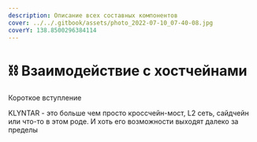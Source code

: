 ```yaml
---
description: Описание всех составных компонентов
cover: ../../.gitbook/assets/photo_2022-07-10_07-40-08.jpg
coverY: 138.8500296384114
---
```


# ⛓ Взаимодействие с хостчейнами

Короткое вступление

KLYNTAR - это больше чем просто кроссчейн-мост, L2 сеть, сайдчейн или что-то в этом роде. И хоть его возможности выходят далеко за пределы &#x20;
